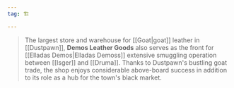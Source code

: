 ```yaml
---
tag: 🏗️

---
```

> The largest store and warehouse for [[Goat|goat]] leather in [[Dustpawn]], **Demos Leather Goods** also serves as the front for [[Elladas Demos|Elladas Demoss]] extensive smuggling operation between [[Isger]] and [[Druma]].
> Thanks to Dustpawn's bustling goat trade, the shop enjoys considerable above-board success in addition to its role as a hub for the town's black market.








